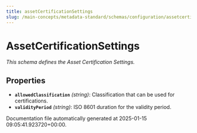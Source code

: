 ```yaml
---
title: assetCertificationSettings
slug: /main-concepts/metadata-standard/schemas/configuration/assetcertificationsettings
---
```


# AssetCertificationSettings

*This schema defines the Asset Certification Settings.*

## Properties

- **`allowedClassification`** *(string)*: Classification that can be used for certifications.
- **`validityPeriod`** *(string)*: ISO 8601 duration for the validity period.


Documentation file automatically generated at 2025-01-15 09:05:41.923720+00:00.
